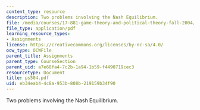 ```yaml
---
content_type: resource
description: Two problems involving the Nash Equilibrium.
file: /media/courses/17-881-game-theory-and-political-theory-fall-2004/eb34eab44c8a953b808b219159b34f90_ps504.pdf
file_type: application/pdf
learning_resource_types:
- Assignments
license: https://creativecommons.org/licenses/by-nc-sa/4.0/
ocw_type: OCWFile
parent_title: Assignments
parent_type: CourseSection
parent_uid: a7e68fa4-7c2b-1a94-1b59-f4490719cec3
resourcetype: Document
title: ps504.pdf
uid: eb34eab4-4c8a-953b-808b-219159b34f90
---
```

Two problems involving the Nash Equilibrium.